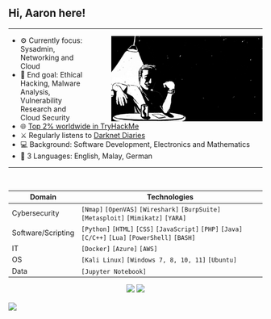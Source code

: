## Hi, Aaron here!

---

<a href="https://github.com/aaronamran">
  <img src="images/bnwimage.gif" alt="AARONAMRAN" align="right" style="margin-left: 50px; height="250" width="300">
</a>


- ⚙️ Currently focus: Sysadmin, Networking and Cloud
- 📌 End goal: Ethical Hacking, Malware Analysis, Vulnerability Research and Cloud Security
- 🌐 [Top 2% worldwide in TryHackMe](https://tryhackme.com/r/p/aaronamran)
- ⚔️ Regularly listens to [Darknet Diaries](https://open.spotify.com/show/4XPl3uEEL9hvqMkoZrzbx5)
- 💻 Background: Software Development, Electronics and Mathematics
- 💬 3 Languages: English, Malay, German

---

<br>

| Domain             |  Technologies                                                                                              |
|--------------------|------------------------------------------------------------------------------------------------------------|
| Cybersecurity      | `[Nmap]` `[OpenVAS]` `[Wireshark]` `[BurpSuite]` `[Metasploit]` `[Mimikatz]` `[YARA]`                      |
| Software/Scripting | `[Python]` `[HTML]` `[CSS]` `[JavaScript]` `[PHP]` `[Java]` `[C/C++]` `[Lua]` `[PowerShell]` `[BASH]`      |
| IT                 | `[Docker]` `[Azure]` `[AWS]`                                                                               |
| OS                 | `[Kali Linux]` `[Windows 7, 8, 10, 11]` `[Ubuntu]`                                                         |
| Data               | `[Jupyter Notebook]`                                                                                       |

<div align="center">
  <a href="mailto:aaronamranba@gmail.com"><img src="https://img.shields.io/badge/Gmail-D14836?style=for-the-badge&logo=gmail&logoColor=white&color=black" /></a>
  <a href="https://www.linkedin.com/in/aaronamran/"><img src="https://img.shields.io/badge/LinkedIn-%2312100E.svg?&style=for-the-badge&logo=linkedin&logoColor=white&color=black" /></a>
</div>
<br>

<img src="https://github-readme-stats.vercel.app/api?username=aaronamran&theme=tokyonight&show_icons=true&count_private=true"/>
